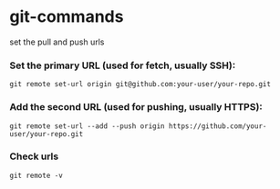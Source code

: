 # git-commands


set the pull and push urls


### Set the primary URL (used for fetch, usually SSH):

```
git remote set-url origin git@github.com:your-user/your-repo.git
```

### Add the second URL (used for pushing, usually HTTPS):

```
git remote set-url --add --push origin https://github.com/your-user/your-repo.git
```

### Check urls

```
git remote -v
```
